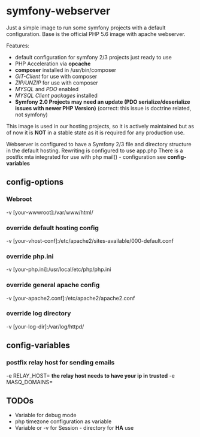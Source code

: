 # symfony-webserver

Just a simple image to run some symfony projects with a default configuration. Base is the official PHP 5.6 image with apache 
webserver.

Features:
* default configuration for symfony 2/3 projects just ready to use
* PHP Acceleration via __opcache__
* __composer__ installed in /usr/bin/composer
* _GIT-Client_ for use with composer
* _ZIP/UNZIP_ for use with composer
* _MYSQL_ and _PDO_ enabled
* _MYSQL Client packages_ installed
* __Symfony 2.0 Projects may need an update (PDO serialize/deserialize issues with newer PHP Version)__ (correct: this issue is doctrine related, not symfony)

This image is used in our hosting projects, so it is actively maintained but as of now it is __NOT__ in a stable state as it is required for any production use.

Webserver is configured to have a Symfony 2/3 file and directory structure in the default hosting. Rewriting is configured to use app.php
There is a postfix mta integrated for use with php mail() - configuration see __config-variables__


## config-options

### Webroot
-v [your-wwwroot]:/var/www/html/
### override default hosting config
-v [your-vhost-conf]:/etc/apache2/sites-available/000-default.conf
### override php.ini
-v [your-php.ini]:/usr/local/etc/php/php.ini
### override general apache config 
-v [your-apache2.conf]:/etc/apache2/apache2.conf
### override log directory
-v [your-log-dir]:/var/log/httpd/ 

## config-variables
### postfix relay host for sending emails
-e RELAY_HOST=<relay>
__the relay host needs to have your ip in trusted__
-e MASQ_DOMAINS=<masq domains>


## TODOs
* Variable for debug mode
* php timezone configuration as variable
* Variable or -v for Session - directory for __HA__ use
